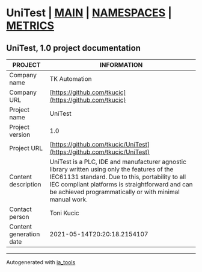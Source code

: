 # UniTest | [MAIN](index.md) | [NAMESPACES](docs/ns/nsList.md) | [METRICS](docs/metrics.md)  

## UniTest, 1.0 project documentation

| PROJECT | INFORMATION |
| ---- | ---- |
| Company name            | TK Automation |  
| Company URL             | [https://github.com/tkucic](https://github.com/tkucic) |  
| Project name            | UniTest |  
| Project version         | 1.0 |  
| Project URL             | [https://github.com/tkucic/UniTest](https://github.com/tkucic/UniTest) |  
| Content description     | UniTest is a PLC, IDE and manufacturer agnostic library written using only the features of the IEC61131 standard. Due to this, portability to all IEC compliant platforms is straightforward and can be achieved programmatically or with minimal manual work. |  
| Contact person          | Toni Kucic |  
| Content generation date | 2021-05-14T20:20:18.2154107 |  

---
Autogenerated with [ia_tools](https://github.com/tkucic/ia_tools)  

[MAIN]: index.md
[NAMESPACES]: docs/ns/nsList.md
[METRICS]: docs/metrics.md
